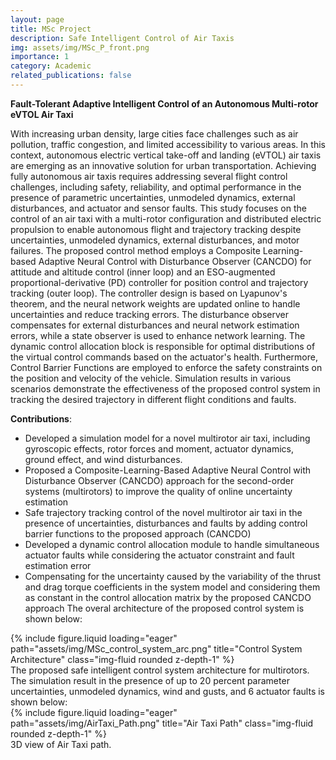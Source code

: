 ```yaml
---
layout: page
title: MSc Project
description: Safe Intelligent Control of Air Taxis
img: assets/img/MSc_P_front.png
importance: 1
category: Academic
related_publications: false
---
```

**Fault-Tolerant Adaptive Intelligent Control of an Autonomous Multi-rotor eVTOL Air Taxi**

With increasing urban density, large cities face challenges such as air pollution, traffic congestion, and limited accessibility to various areas. In this context, autonomous electric vertical take-off and landing (eVTOL) air taxis are emerging as an innovative solution for urban transportation. Achieving fully autonomous air taxis requires addressing several flight control challenges, including safety, reliability, and optimal performance in the presence of parametric uncertainties, unmodeled dynamics, external disturbances, and actuator and sensor faults. This study focuses on the control of an air taxi with a multi-rotor configuration and distributed electric propulsion to enable autonomous flight and trajectory tracking despite uncertainties, unmodeled dynamics, external disturbances, and motor failures. The proposed control method employs a Composite Learning-based Adaptive Neural Control with Disturbance Observer (CANCDO) for attitude and altitude control (inner loop) and an ESO-augmented proportional-derivative (PD) controller for position control and trajectory tracking (outer loop). The controller design is based on Lyapunov's theorem, and the neural network weights are updated online to handle uncertainties and reduce tracking errors. The disturbance observer compensates for external disturbances and neural network estimation errors, while a state observer is used to enhance network learning. The dynamic control allocation block is responsible for optimal distributions of the virtual control commands based on the actuator's health. Furthermore, Control Barrier Functions are employed to enforce the safety constraints on the position and velocity of the vehicle. Simulation results in various scenarios demonstrate the effectiveness of the proposed control system in tracking the desired trajectory in different flight conditions and faults. 

**Contributions**:
* Developed a simulation model for a novel multirotor air taxi, including gyroscopic effects, rotor forces and moment, actuator dynamics, ground effect, and wind disturbances.
* Proposed a Composite-Learning-Based Adaptive Neural Control with Disturbance Observer (CANCDO) approach for the second-order systems (multirotors) to improve the quality of online uncertainty estimation
* Safe trajectory tracking control of the novel multirotor air taxi in the presence of uncertainties, disturbances and faults by adding control barrier functions to the proposed approach (CANCDO)
* Developed a dynamic control allocation module to handle simultaneous actuator faults while considering the actuator constraint and fault estimation error
* Compensating for the uncertainty caused by the variability of the thrust and drag torque coefficients in the system model and considering them as constant in the control allocation matrix by the proposed CANCDO approach
The overal architecture of the proposed control system is shown below:
<div class="row">
    <div class="col-sm mt-3 mt-md-0">
        {% include figure.liquid loading="eager" path="assets/img/MSc_control_system_arc.png" title="Control System Architecture" class="img-fluid rounded z-depth-1" %}
<div class="caption">
    The proposed safe intelligent control system architecture for multirotors. 
</div>
The simulation result in the presence of up to 20 percent parameter uncertainties, unmodeled dynamics, wind and gusts, and 6 actuator faults is shown below:

<div class="row">
    <div class="col-sm mt-3 mt-md-0">
        {% include figure.liquid loading="eager" path="assets/img/AirTaxi_Path.png" title="Air Taxi Path" class="img-fluid rounded z-depth-1" %}
<div class="caption">
    3D view of Air Taxi path.
</div>


